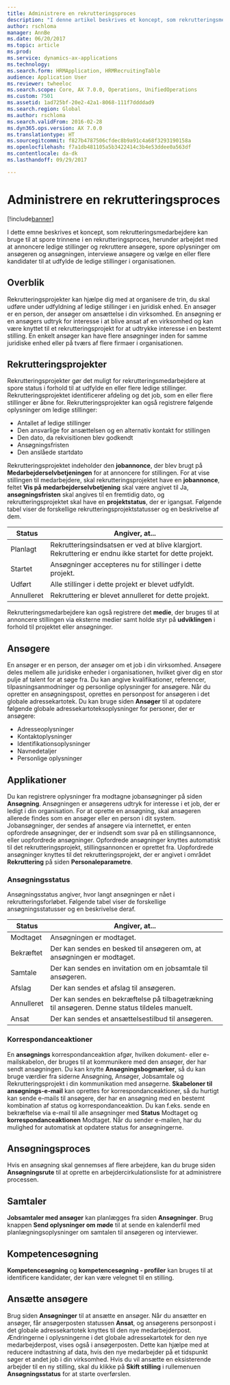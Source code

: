 ```yaml
---
title: Administrere en rekrutteringsproces
description: "I denne artikel beskrives et koncept, som rekrutteringsmedarbejdere kan bruge til at spore trinnene i en rekrutteringsproces, herunder arbejdet med at annoncere ledige stillinger og rekruttere ansøgere, spore oplysninger om ansøgeren og ansøgningen, interviewe ansøgere og vælge en eller flere kandidater til at udfylde de ledige stillinger i organisationen."
author: rschloma
manager: AnnBe
ms.date: 06/20/2017
ms.topic: article
ms.prod: 
ms.service: dynamics-ax-applications
ms.technology: 
ms.search.form: HRMApplication, HRMRecruitingTable
audience: Application User
ms.reviewer: twheeloc
ms.search.scope: Core, AX 7.0.0, Operations, UnifiedOperations
ms.custom: 7501
ms.assetid: 1ad725bf-20e2-42a1-8068-111f7ddddad9
ms.search.region: Global
ms.author: rschloma
ms.search.validFrom: 2016-02-28
ms.dyn365.ops.version: AX 7.0.0
ms.translationtype: HT
ms.sourcegitcommit: f827b4787506cfdec8b9a91c4a68f3293190158a
ms.openlocfilehash: f7a1db481105a5b3422414c3b4e53ddee0a563df
ms.contentlocale: da-dk
ms.lasthandoff: 09/29/2017

---
```


# <a name="manage-a-recruiting-process"></a>Administrere en rekrutteringsproces

[!include[banner](../includes/banner.md)]


I dette emne beskrives et koncept, som rekrutteringsmedarbejdere kan bruge til at spore trinnene i en rekrutteringsproces, herunder arbejdet med at annoncere ledige stillinger og rekruttere ansøgere, spore oplysninger om ansøgeren og ansøgningen, interviewe ansøgere og vælge en eller flere kandidater til at udfylde de ledige stillinger i organisationen.

<a name="overview"></a>Overblik
--------

Rekrutteringsprojekter kan hjælpe dig med at organisere de trin, du skal udføre under udfyldning af ledige stillinger i en juridisk enhed. En ansøger er en person, der ansøger om ansættelse i din virksomhed.  En ansøgning er en ansøgers udtryk for interesse i at blive ansat af en virksomhed og kan være knyttet til et rekrutteringsprojekt for at udtrykke interesse i en bestemt stilling.  En enkelt ansøger kan have flere ansøgninger inden for samme juridiske enhed eller på tværs af flere firmaer i organisationen.

<a name="recruitment-projects"></a>Rekrutteringsprojekter
--------------------

Rekrutteringsprojekter gør det muligt for rekrutteringsmedarbejdere at spore status i forhold til at udfylde en eller flere ledige stillinger.  Rekrutteringsprojektet identificerer afdeling og det job, som en eller flere stillinger er åbne for. Rekrutteringsprojekter kan også registrere følgende oplysninger om ledige stillinger:
-   Antallet af ledige stillinger
-   Den ansvarlige for ansættelsen og en alternativ kontakt for stillingen
-   Den dato, da rekvisitionen blev godkendt
-   Ansøgningsfristen
-   Den anslåede startdato

Rekrutteringsprojektet indeholder den **jobannonce**, der blev brugt på **Medarbejderselvbetjeningen** for at annoncere for stillingen. For at vise stillingen til medarbejdere, skal rekrutteringsprojektet have en **jobannonce**, feltet **Vis på medarbejderselvbetjening** skal være angivet til Ja, **ansøgningsfristen** skal angives til en fremtidig dato, og rekrutteringsprojektet skal have en **projektstatus**, der er igangsat. Følgende tabel viser de forskellige rekrutteringsprojektstatusser og en beskrivelse af dem.

| **Status**    | **Angiver, at...**                                                                  |
|-----------|------------------------------------------------------------------------------------------|
| Planlagt | Rekrutteringsindsatsen er ved at blive klargjort.  Rekruttering er endnu ikke startet for dette projekt. |
| Startet   | Ansøgninger accepteres nu for stillinger i dette projekt.                    |
| Udført  | Alle stillinger i dette projekt er blevet udfyldt.                                          |
| Annulleret  | Rekruttering er blevet annulleret for dette projekt.                                           |

Rekrutteringsmedarbejdere kan også registrere det **medie**, der bruges til at annoncere stillingen via eksterne medier samt holde styr på **udviklingen** i forhold til projektet eller ansøgninger.

<a name="applicants"></a>Ansøgere
----------

En ansøger er en person, der ansøger om et job i din virksomhed.  Ansøgere deles mellem alle juridiske enheder i organisationen, hvilket giver dig en stor pulje af talent for at søge fra. Du kan angive kvalifikationer, referencer, tilpasningsanmodninger og personlige oplysninger for ansøgere. Når du opretter en ansøgningspost, oprettes en personpost for ansøgeren i det globale adressekartotek. Du kan bruge siden **Ansøger** til at opdatere følgende globale adressekartoteksoplysninger for personer, der er ansøgere:
-   Adresseoplysninger
-   Kontaktoplysninger
-   Identifikationsoplysninger
-   Navnedetaljer
-   Personlige oplysninger

## <a name="applications"></a>Applikationer
Du kan registrere oplysninger fra modtagne jobansøgninger på siden **Ansøgning**. Ansøgningen er ansøgerens udtryk for interesse i et job, der er ledigt i din organisation.  For at oprette en ansøgning, skal ansøgeren allerede findes som en ansøger eller en person i dit system.
Jobansøgninger, der sendes af ansøgere via internettet, er enten opfordrede ansøgninger, der er indsendt som svar på en stillingsannonce, eller uopfordrede ansøgninger. Opfordrede ansøgninger knyttes automatisk til det rekrutteringsprojekt, stillingsannoncen er oprettet fra. Uopfordrede ansøgninger knyttes til det rekrutteringsprojekt, der er angivet i området **Rekruttering** på siden **Personaleparametre**.
### <a name="application-status"></a>Ansøgningsstatus

Ansøgningsstatus angiver, hvor langt ansøgningen er nået i rekrutteringsforløbet. Følgende tabel viser de forskellige ansøgningsstatusser og en beskrivelse deraf.

| Status    | Angiver, at...                                                                           |
|-----------|-------------------------------------------------------------------------------------------|
| Modtaget  | Ansøgningen er modtaget.                                                             |
| Bekræftet | Der kan sendes en besked til ansøgeren om, at ansøgningen er modtaget.            |
| Samtale | Der kan sendes en invitation om en jobsamtale til ansøgeren.                                     |
| Afslag | Der kan sendes et afslag til ansøgeren.                                          |
| Annulleret  | Der kan sendes en bekræftelse på tilbagetrækning til ansøgeren. Denne status tildeles manuelt. |
| Ansat  | Der kan sendes et ansættelsestilbud til ansøgeren.                                         |

### <a name="correspondence-actions"></a>Korrespondanceaktioner

En **ansøgnings** korrespondanceaktion afgør, hvilken dokument- eller e-mailskabelon, der bruges til at kommunikere med den ansøger, der har sendt ansøgningen. Du kan knytte **Ansøgningsbogmærker**, så du kan bruge værdier fra siderne Ansøgning, Ansøger, Jobsamtale og Rekrutteringsprojekt i din kommunikation med ansøgerne.  **Skabeloner til ansøgnings-e-mail** kan oprettes for korrespondanceaktioner, så du hurtigt kan sende e-mails til ansøgere, der har en ansøgning med en bestemt kombination af status og korrespondanceaktion. Du kan f.eks. sende en bekræftelse via e-mail til alle ansøgninger med **Status** Modtaget og **korrespondanceaktionen** Modtaget.  Når du sender e-mailen, har du mulighed for automatisk at opdatere status for ansøgningerne.

## <a name="application-routing"></a>Ansøgningsproces

Hvis en ansøgning skal gennemses af flere arbejdere, kan du bruge siden **Ansøgningsrute** til at oprette en arbejdercirkulationsliste for at administrere processen.

## <a name="interviews"></a>Samtaler

**Jobsamtaler med ansøger** kan planlægges fra siden **Ansøgninger**.  Brug knappen **Send oplysninger om møde** til at sende en kalenderfil med planlægningsoplysninger om samtalen til ansøgeren og interviewer.

## <a name="skill-mapping"></a>Kompetencesøgning

**Kompetencesøgning** og **kompetencesøgning - profiler** kan bruges til at identificere kandidater, der kan være velegnet til en stilling.

## <a name="hiring-applicants"></a>Ansætte ansøgere

Brug siden **Ansøgninger** til at ansætte en ansøger. Når du ansætter en ansøger, får ansøgerposten statussen **Ansat**, og ansøgerens personpost i det globale adressekartotek knyttes til den nye medarbejderpost. Ændringerne i oplysningerne i det globale adressekartotek for den nye medarbejderpost, vises også i ansøgerposten. Dette kan hjælpe med at reducere indtastning af data, hvis den nye medarbejder på et tidspunkt søger et andet job i din virksomhed.  Hvis du vil ansætte en eksisterende arbejder til en ny stilling, skal du klikke på **Skift stilling** i rullemenuen **Ansøgningsstatus** for at starte overførslen.






